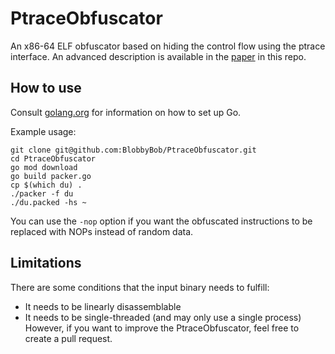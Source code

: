 # PtraceObfuscator

An x86-64 ELF obfuscator based on hiding the control flow using the ptrace interface.
An advanced description is available in the [paper](paper.pdf) in this repo.

## How to use

Consult [golang.org](https://golang.org/doc/) for information on how to set up Go.

Example usage:
```
git clone git@github.com:BlobbyBob/PtraceObfuscator.git
cd PtraceObfuscator
go mod download
go build packer.go
cp $(which du) .
./packer -f du
./du.packed -hs ~
```

You can use the `-nop` option if you want the obfuscated instructions to be replaced with NOPs instead of random data. 

## Limitations

There are some conditions that the input binary needs to fulfill:
- It needs to be linearly disassemblable
- It needs to be single-threaded (and may only use a single process)
However, if you want to improve the PtraceObfuscator, feel free to create a pull request.
